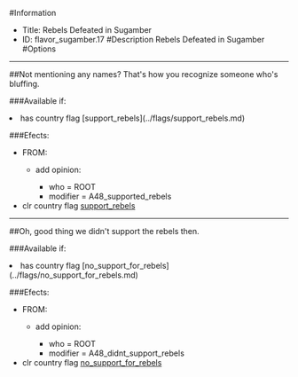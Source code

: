 #Information
 - Title: Rebels Defeated in Sugamber
 - ID: flavor_sugamber.17
#Description
Rebels Defeated in Sugamber
#Options

___
##Not mentioning any names? That's how you recognize someone who's bluffing.

###Available if:
<li>has country flag [support_rebels](../flags/support_rebels.md)</li>

###Efects:<ul><li>FROM:</li><ul><li>add opinion:</li><ul><li>who = ROOT</li><li>modifier = A48_supported_rebels</li></ul></ul><li>clr country flag [support_rebels](../flags/support_rebels.md)</li></ul>

___
##Oh, good thing we didn't support the rebels then.

###Available if:
<li>has country flag [no_support_for_rebels](../flags/no_support_for_rebels.md)</li>

###Efects:<ul><li>FROM:</li><ul><li>add opinion:</li><ul><li>who = ROOT</li><li>modifier = A48_didnt_support_rebels</li></ul></ul><li>clr country flag [no_support_for_rebels](../flags/no_support_for_rebels.md)</li></ul>
